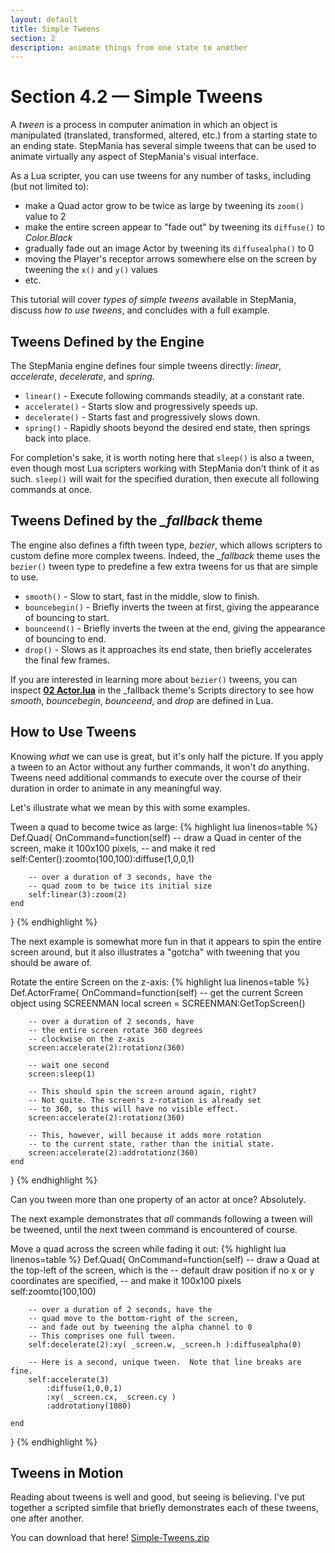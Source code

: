 ```yaml
---
layout: default
title: Simple Tweens
section: 2
description: animate things from one state to another
---
```


# Section 4.2 &mdash; Simple Tweens

A <em>tween</em> is a process in computer animation in which an object is manipulated (translated, transformed, altered, etc.) from a starting state to an ending state.  StepMania has several simple tweens that can be used to animate virtually any aspect of StepMania's visual interface.

As a Lua scripter, you can use tweens for any number of tasks, including (but not limited to):

* make a Quad actor grow to be twice as large by tweening its `zoom()` value to 2
* make the entire screen appear to "fade out" by tweening its `diffuse()` to <em>Color.Black</em>
* gradually fade out an image Actor by tweening its `diffusealpha()` to 0
* moving the Player's receptor arrows somewhere else on the screen by tweening the `x()` and `y()` values
* etc.

This tutorial will cover <em>types of simple tweens</em> available in StepMania, discuss <em>how to use tweens</em>, and concludes with a full example.

## Tweens Defined by the Engine
The StepMania engine defines four simple tweens directly: <em>linear</em>, <em>accelerate</em>, <em>decelerate</em>, and <em>spring</em>.  

* `linear()` - Execute following commands steadily, at a constant rate.
* `accelerate()` - Starts slow and progressively speeds up.
* `decelerate()` - Starts fast and progressively slows down.
* `spring()` - Rapidly shoots beyond the desired end state, then springs back into place.

For completion's sake, it is worth noting here that `sleep()` is also a tween, even though most Lua scripters working with StepMania don't think of it as such.  `sleep()` will wait for the specified duration, then execute all following commands at once.

## Tweens Defined by the <em>_fallback</em> theme
The engine also defines a fifth tween type, <em>bezier</em>, which allows scripters to custom define more complex tweens.  Indeed, the <em>_fallback</em> theme uses the `bezier()` tween type to predefine a few extra tweens for us that are simple to use.

* `smooth()` - Slow to start, fast in the middle, slow to finish.
* `bouncebegin()` - Briefly inverts the tween at first, giving the appearance of bouncing to start.
* `bounceend()` - Briefly inverts the tween at the end, giving the appearance of bouncing to end.
* `drop()` - Slows as it approaches its end state, then briefly accelerates the final few frames.

If you are interested in learning more about `bezier()` tweens, you can inspect <strong><a href="https://github.com/stepmania/stepmania/blob/master/Themes/_fallback/Scripts/02%20Actor.lua">02 Actor.lua</a></strong> in the _fallback theme's Scripts directory to see how <em>smooth</em>, <em>bouncebegin</em>, <em>bounceend</em>, and <em>drop</em> are defined in Lua.

## How to Use Tweens

Knowing <em>what</em> we can use is great, but it's only half the picture.  If you apply a tween to an Actor without any further commands, it won't <em>do</em> anything.  Tweens need additional commands to execute over the course of their duration in order to animate in any meaningful way.

Let's illustrate what we mean by this with some examples.


<span class="CodeExample-Title">Tween a quad to become twice as large:</span>
{% highlight lua linenos=table %}
Def.Quad{
	OnCommand=function(self)
		-- draw a Quad in center of the screen, make it 100x100 pixels,
		-- and make it red
		self:Center():zoomto(100,100):diffuse(1,0,0,1)
		
		-- over a duration of 3 seconds, have the
		-- quad zoom to be twice its initial size
		self:linear(3):zoom(2)
	end
}
{% endhighlight %}


The next example is somewhat more fun in that it appears to spin the entire screen around, but it also illustrates a  "gotcha" with tweening that you should be aware of.

<span class="CodeExample-Title">Rotate the entire Screen on the z-axis:</span>
{% highlight lua linenos=table %}
Def.ActorFrame{
	OnCommand=function(self)
		-- get the current Screen object using SCREENMAN
		local screen = SCREENMAN:GetTopScreen()
		
		-- over a duration of 2 seconds, have
		-- the entire screen rotate 360 degrees
		-- clockwise on the z-axis
		screen:accelerate(2):rotationz(360)
		
		-- wait one second
		screen:sleep(1)
		
		-- This should spin the screen around again, right?
		-- Not quite. The screen's z-rotation is already set
		-- to 360, so this will have no visible effect.
		screen:accelerate(2):rotationz(360)
		
		-- This, however, will because it adds more rotation
		-- to the current state, rather than the initial state.
		screen:accelerate(2):addrotationz(360)
	end
}
{% endhighlight %}

Can you tween more than one property of an actor at once?  Absolutely.

The next example demonstrates that <em>all</em> commands following a tween will be tweened, until the next tween command is encountered of course.

<span class="CodeExample-Title">Move a quad across the screen while fading it out:</span>
{% highlight lua linenos=table %}
Def.Quad{
	OnCommand=function(self)
		-- draw a Quad at the top-left of the screen, which is the
		-- default draw position if no x or y coordinates are specified,
		-- and make it 100x100 pixels
		self:zoomto(100,100)
		
		-- over a duration of 2 seconds, have the
		-- quad move to the bottom-right of the screen,
		-- and fade out by tweening the alpha channel to 0
		-- This comprises one full tween.
		self:decelerate(2):xy( _screen.w, _screen.h ):diffusealpha(0)
		
		-- Here is a second, unique tween.  Note that line breaks are fine.
		self:accelerate(3)
			:diffuse(1,0,0,1)
			:xy( _screen.cx, _screen.cy )
			:addrotationy(1080)
		
	end
}
{% endhighlight %}

## Tweens in Motion

Reading about tweens is well and good, but seeing is believing.  I've put together a scripted simfile that briefly demonstrates each of these tweens, one after another.

You can download that here!   <a href="{{site.baseurl}}/downloads/Simple-Tweens.zip">Simple-Tweens.zip</a>
